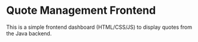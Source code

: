 # Quote Management Frontend

This is a simple frontend dashboard (HTML/CSS/JS) to display quotes from the Java backend.